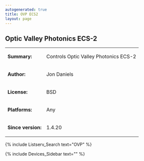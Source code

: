 ```yaml
---
autogenerated: true
title: OVP ECS2
layout: page
---
```


## Optic Valley Photonics ECS-2

<table>
<tr>
<td markdown="1">

**Summary:**

</td>
<td markdown="1">

Controls Optic Valley Photonics ECS-2

</td>
</tr>
<tr>
<td markdown="1">

**Author:**

</td>
<td markdown="1">

Jon Daniels

</td>
</tr>
<tr>
<td markdown="1">

**License:**

</td>
<td markdown="1">

BSD

</td>
</tr>
<tr>
<td markdown="1">

**Platforms:**

</td>
<td markdown="1">

Any

</td>
</tr>
<tr>
<td markdown="1">

**Since version:**

</td>
<td markdown="1">

1.4.20

</td>
</tr>
</table>

{% include Listserv_Search text="OVP" %}

{% include Devices_Sidebar text="" %}
